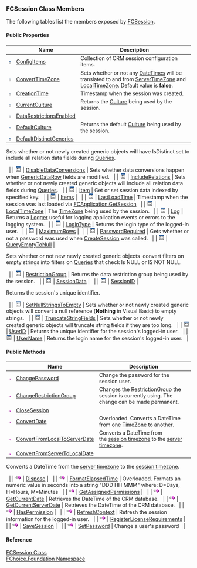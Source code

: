 ﻿### FCSession Class Members

The following tables list the members exposed by [FCSession](fcSDK~FChoice.Foundation.FCSession.md).

#### Public Properties

|   | Name | Description |
| --- | --- | --- |
| ![Public Property](dotnetimages/publicProperty.png) | [ConfigItems](fcSDK~FChoice.Foundation.FCSession~ConfigItems.md) | Collection of CRM session configuration items.   |
| ![Public Property](dotnetimages/publicProperty.png) | [ConvertTimeZone](fcSDK~FChoice.Foundation.FCSession~ConvertTimeZone.md) | Sets whether or not any [DateTimes](ms-help://MS.NETFrameworkSDKv1.1/cpref/html/frlrfSystemDateTimeClassTopic.htm) will be translated to and from [ServerTimeZone](fcSDK~FChoice.Foundation.Clarify.ClarifyApplication~ServerTimeZone.md) and [LocalTimeZone](fcSDK~FChoice.Foundation.FCSession~LocalTimeZone.md). Default value is **false**.   |
| ![Public Property](dotnetimages/publicProperty.png) | [CreationTime](fcSDK~FChoice.Foundation.FCSession~CreationTime.md) | Timestamp when the session was created.   |
| ![Public Property](dotnetimages/publicProperty.png) | [CurrentCulture](fcSDK~FChoice.Foundation.FCSession~CurrentCulture.md) | Returns the [Culture](ms-help://MS.NETFrameworkSDKv1.1/cpguidenf/html/cpconcultureinfo.htm) being used by the session.   |
| ![Public Property](dotnetimages/publicProperty.png) | [DataRestrictionsEnabled](fcSDK~FChoice.Foundation.FCSession~DataRestrictionsEnabled.md) |   |
| ![Public Property](dotnetimages/publicProperty.png) | [DefaultCulture](fcSDK~FChoice.Foundation.FCSession~DefaultCulture.md) | Returns the default [Culture](ms-help://MS.NETFrameworkSDKv1.1/cpguidenf/html/cpconcultureinfo.htm) being used by the session.   |
| ![Public Property](dotnetimages/publicProperty.png) | [DefaultDistinctGenerics](fcSDK~FChoice.Foundation.FCSession~DefaultDistinctGenerics.md) | 
Sets whether or not newly created generic objects will have IsDistinct set to include all relation data fields during [Queries](fcSDK~FChoice.Foundation.FCGeneric~Query.md).

  |
| ![Public Property](dotnetimages/publicProperty.png) | [DisableDataConversions](fcSDK~FChoice.Foundation.FCSession~DisableDataConversions.md) | Sets whether data conversions happen when [GenericDataRow](fcSDK~FChoice.Foundation.GenericDataRow~Item.md) fields are modified.   |
| ![Public Property](dotnetimages/publicProperty.png) | [IncludeRelations](fcSDK~FChoice.Foundation.FCSession~IncludeRelations.md) | Sets whether or not newly created generic objects will include all relation data fields during [Queries](fcSDK~FChoice.Foundation.FCGeneric~Query.md).   |
| ![Public Property](dotnetimages/publicProperty.png) | [Item](fcSDK~FChoice.Foundation.FCSession~Item.md) | Get or set session data indexed by specified key.   |
| ![Public Property](dotnetimages/publicProperty.png) | [Items](fcSDK~FChoice.Foundation.FCSession~Items.md) |   |
| ![Public Property](dotnetimages/publicProperty.png) | [LastLoadTime](fcSDK~FChoice.Foundation.FCSession~LastLoadTime.md) | Timestamp when the session was last loaded via [FCApplication.GetSession](fcSDK~FChoice.Foundation.Clarify.ClarifyApplication~GetSession.md)   |
| ![Public Property](dotnetimages/publicProperty.png) | [LocalTimeZone](fcSDK~FChoice.Foundation.FCSession~LocalTimeZone.md) | The [TimeZone](fcSDK~FChoice.Foundation.DataObjects.ITimeZone.md) being used by the session.   |
| ![Public Property](dotnetimages/publicProperty.png) | [Log](fcSDK~FChoice.Foundation.FCSession~Log.md) | Returns a [Logger](FChoice.Common~FChoice.Common.Logger.md) useful for logging application events or errors to the logging system.   |
| ![Public Property](dotnetimages/publicProperty.png) | [LoginType](fcSDK~FChoice.Foundation.FCSession~LoginType.md) | Returns the login type of the logged-in user.   |
| ![Public Property](dotnetimages/publicProperty.png) | [MaximumRows](fcSDK~FChoice.Foundation.FCSession~MaximumRows.md) |   |
| ![Public Property](dotnetimages/publicProperty.png) | [PasswordRequired](fcSDK~FChoice.Foundation.FCSession~PasswordRequired.md) | Gets whether or not a password was used when [CreateSession](fcSDK~FChoice.Foundation.Clarify.ClarifyApplication~CreateSession.md) was called.   |
| ![Public Property](dotnetimages/publicProperty.png) | [QueryEmptyToNull](fcSDK~FChoice.Foundation.FCSession~QueryEmptyToNull.md) | 

Sets whether or not new newly created generic objects  convert filters on empty strings into filters on [Queries](fcSDK~FChoice.Foundation.FCGeneric~Query.md) that check Is NULL or IS NOT NULL.

  |
| ![Public Property](dotnetimages/publicProperty.png) | [RestrictionGroup](fcSDK~FChoice.Foundation.FCSession~RestrictionGroup.md) | Returns the data restriction group being used by the session.   |
| ![Public Property](dotnetimages/publicProperty.png) | [SessionData](fcSDK~FChoice.Foundation.FCSession~SessionData.md) |   |
| ![Public Property](dotnetimages/publicProperty.png) | [SessionID](fcSDK~FChoice.Foundation.FCSession~SessionID.md) | 

Returns the session's unique identifier.

  |
| ![Public Property](dotnetimages/publicProperty.png) | [SetNullStringsToEmpty](fcSDK~FChoice.Foundation.FCSession~SetNullStringsToEmpty.md) | Sets whether or not newly created generic objects will convert a null reference (**Nothing** in Visual Basic) to empty strings.   |
| ![Public Property](dotnetimages/publicProperty.png) | [TruncateStringFields](fcSDK~FChoice.Foundation.FCSession~TruncateStringFields.md) | Sets whether or not newly created generic objects will truncate string fields if they are too long.   |
| ![Public Property](dotnetimages/publicProperty.png) | [UserID](fcSDK~FChoice.Foundation.FCSession~UserID.md) | Returns the unique identifier for the session's logged-in user.   |
| ![Public Property](dotnetimages/publicProperty.png) | [UserName](fcSDK~FChoice.Foundation.FCSession~UserName.md) | Returns the login name for the session's logged-in user.   |



#### Public Methods

|   | Name | Description |
| --- | --- | --- |
| ![Public Method](dotnetimages/publicMethod.png) | [ChangePassword](fcSDK~FChoice.Foundation.FCSession~ChangePassword.md) | Change the password for the session user.   |
| ![Public Method](dotnetimages/publicMethod.png) | [ChangeRestrictionGroup](fcSDK~FChoice.Foundation.FCSession~ChangeRestrictionGroup.md) | Changes the [RestrictionGroup](fcSDK~FChoice.Foundation.DataObjects.RestrictionGroup.md) the session is currently using. The change can be made permanent.   |
| ![Public Method](dotnetimages/publicMethod.png) | [CloseSession](fcSDK~FChoice.Foundation.FCSession~CloseSession().md) |   |
| ![Public Method](dotnetimages/publicMethod.png) | [ConvertDate](fcSDK~FChoice.Foundation.FCSession~ConvertDate.md) | Overloaded. Converts a DateTime from one [TimeZone](fcSDK~FChoice.Foundation.DataObjects.ITimeZone.md) to another.   |
| ![Public Method](dotnetimages/publicMethod.png) | [ConvertFromLocalToServerDate](fcSDK~FChoice.Foundation.FCSession~ConvertFromLocalToServerDate.md) | Converts a DateTime from the [session timezone](fcSDK~FChoice.Foundation.FCSession~LocalTimeZone.md) to the [server timezone](fcSDK~FChoice.Foundation.Clarify.ClarifyApplication~ServerTimeZone.md).   |
| ![Public Method](dotnetimages/publicMethod.png) | [ConvertFromServerToLocalDate](fcSDK~FChoice.Foundation.FCSession~ConvertFromServerToLocalDate.md) | 
Converts a DateTime from the [server timezone](fcSDK~FChoice.Foundation.Clarify.ClarifyApplication~ServerTimeZone.md) to the [session timezone](fcSDK~FChoice.Foundation.FCSession~LocalTimeZone.md).

  |
| ![Public Method](dotnetimages/publicMethod.png) | [Dispose](fcSDK~FChoice.Foundation.FCSession~Dispose.md) |   |
| ![Public Method](dotnetimages/publicMethod.png) | [FormatElapsedTime](fcSDK~FChoice.Foundation.FCSession~FormatElapsedTime.md) | Overloaded. Formats an numeric value in seconds into a string "DDD HH MMM" where: D=Days, H=Hours, M=Minutes   |
| ![Public Method](dotnetimages/publicMethod.png) | [GetAssignedPermissions](fcSDK~FChoice.Foundation.FCSession~GetAssignedPermissions.md) |   |
| ![Public Method](dotnetimages/publicMethod.png) | [GetCurrentDate](fcSDK~FChoice.Foundation.FCSession~GetCurrentDate.md) | Retrieves the DateTime of the CRM database.   |
| ![Public Method](dotnetimages/publicMethod.png) | [GetCurrentServerDate](fcSDK~FChoice.Foundation.FCSession~GetCurrentServerDate.md) | Retrieves the DateTime of the CRM database.   |
| ![Public Method](dotnetimages/publicMethod.png) | [HasPermission](fcSDK~FChoice.Foundation.FCSession~HasPermission.md) |   |
| ![Public Method](dotnetimages/publicMethod.png) | [RefreshContext](fcSDK~FChoice.Foundation.FCSession~RefreshContext.md) | Refresh the session information for the logged-in user.   |
| ![Public Method](dotnetimages/publicMethod.png) | [RegisterLicenseRequirements](fcSDK~FChoice.Foundation.FCSession~RegisterLicenseRequirements.md) |   |
| ![Public Method](dotnetimages/publicMethod.png) | [SaveSession](fcSDK~FChoice.Foundation.FCSession~SaveSession.md) |   |
| ![Public Method](dotnetimages/publicMethod.png) | [SetPassword](fcSDK~FChoice.Foundation.FCSession~SetPassword.md) | Change a user's password   |





#### Reference

[FCSession Class](fcSDK~FChoice.Foundation.FCSession.md)  
[FChoice.Foundation Namespace](fcSDK~FChoice.Foundation_namespace.md)